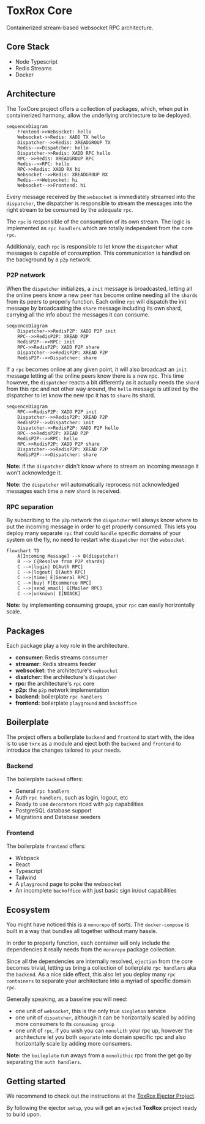 # ToxRox Core

Containerized stream-based websocket RPC architecture.

## Core Stack

- Node Typescript
- Redis Streams
- Docker

## Architecture

The ToxCore project offers a collection of packages, which, when put in containerized harmony, allow the underlying architecture to be deployed.

```mermaid
sequenceDiagram
    Frontend->>Websocket: hello
    Websocket->>Redis: XADD TX hello
    Dispatcher-->>Redis: XREADGROUP TX
    Redis-->>Dispatcher: hello
    Dispatcher->>Redis: XADD RPC hello
    RPC-->>Redis: XREADGROUP RPC
    Redis-->>RPC: hello
    RPC->>Redis: XADD RX hi
    Websocket-->>Redis: XREADGROUP RX
    Redis-->>Websocket: hi
    Websocket-->>Frontend: hi
```

Every message received by the `websocket` is immediately streamed into the `dispatcher`, the dispatcher is responsible to stream the messages into the right stream to be consumed by the adequate `rpc`.

The `rpc` is responsible of the consumption of its own stream. The logic is implemented as `rpc handlers` which are totally independent from the core `rpc`.

Additionaly, each `rpc` is responsible to let know the `dispatcher` what messages is capable of consumption. This communication is handled on the background by a `p2p` network.

### P2P network

When the `dispatcher` initializes, a `init` message is broadcasted, letting all the online peers know a new peer has become online needing all the `shards` from its peers to properly function. Each online `rpc` will dispatch the init message by broadcasting the `share` message including its own shard, carrying all the info about the messages it can consume.

```mermaid
sequenceDiagram
    Dispatcher->>RedisP2P: XADD P2P init
    RPC-->>RedisP2P: XREAD P2P
    RedisP2P-->>RPC: init
    RPC->>RedisP2P: XADD P2P share
    Dispatcher-->>RedisP2P: XREAD P2P
    RedisP2P-->>Dispatcher: share
```

If a `rpc` becomes online at any given point, it will also broadcast an `init` message letting all the online peers know there is a new rpc. This time however, the `dispatcher` reacts a bit differently as it actually needs the `shard` from this rpc and not other way around, the `hello` message is utilized by the dispatcher to let know the new rpc it has to `share` its shard.

```mermaid
sequenceDiagram
    RPC->>RedisP2P: XADD P2P init
    Dispatcher-->>RedisP2P: XREAD P2P
    RedisP2P-->>Dispatcher: init
    Dispatcher->>RedisP2P: XADD P2P hello
    RPC-->>RedisP2P: XREAD P2P
    RedisP2P-->>RPC: hello
    RPC->>RedisP2P: XADD P2P share
    Dispatcher-->>RedisP2P: XREAD P2P
    RedisP2P-->>Dispatcher: share
```

**Note:** if the `dispatcher` didn't know where to stream an incoming message it won't acknowledge it.

**Note:** the `dispatcher` will automatically reprocess not acknowledged messages each time a new `shard` is received.

### RPC separation

By subscribing to the `p2p` network the `dispatcher` will always know where to put the incoming message in order to get properly consumed. This lets you deploy many separate `rpc` that could `handle` specific domains of your system on the fly, no need to restart whe `dispatcher` nor the `websocket`.

```mermaid
flowchart TD
    A[Incoming Message] --> B(dispatcher)
    B --> C{Resolve from P2P shards}
    C -->|login| D[Auth RPC]
    C -->|logout| D[Auth RPC]
    C -->|time| E[General RPC]
    C -->|buy| F[Ecommerce RPC]
    C -->|send_email| G[Mailer RPC]
    C -->|unknown| I[NOACK]
```

**Note:** by implementing consuming groups, your `rpc` can easily horizontally scale.

## Packages

Each package play a key role in the architecture.

- **consumer:** Redis streams consumer
- **streamer:** Redis streams feeder
- **websocket:** the architecture's `websocket`
- **disatcher:** the architecture's `dispatcher`
- **rpc:** the architecture's `rpc` core
- **p2p:** the `p2p` network implementation
- **backend:** boilerplate `rpc handlers`
- **frontend:** boilerplate `playground` and `backoffice`

## Boilerplate

The project offers a boilerplate `backend` and `frontend` to start with, the idea is to use `txrx` as a module and eject both the `backend` and `frontend` to introduce the changes tailored to your needs.

### Backend

The boilerplate `backend` offers:

- General `rpc handlers`
- Auth `rpc handlers`, such as login, logout, etc
- Ready to use `decorators` riced with `p2p` capabilities
- PostgreSQL database support
- Migrations and Database seeders

### Frontend

The boilerplate `frontend` offers:

- Webpack
- React
- Typescript
- Tailwind
- A `playground` page to poke the websocket
- An incomplete `backoffice` with just basic sign in/out capabilities

## Ecosystem

You might have noticed this is a `monorepo` of sorts. The `docker-compose` is built in a way that bundles all together without many hassle.

In order to properly function, each container will only include the dependencies it really needs from the `monorepo` package collection.

Since all the dependencies are internally resolved, `ejection` from the core becomes trivial, letting us bring a collection of boilerplate `rpc handlers` aka the `backend`. As a nice side effect, this also let you deploy many `rpc containers` to separate your architecture into a myriad of specific domain `rpc`.

Generally speaking, as a baseline you will need:

- one unit of `websocket`, this is the only true `singleton` service
- one unit of `dispatcher`, although it can be horizontally scaled by adding more consumers to its `consuming group`
- one unit of `rpc`, if you wish you can `monolith` your rpc up, however the architecture let you both `separate` into domain specific rpc and also horizontally scale by adding more consumers.

**Note:** the `boileplate` run aways from a `monolithic` rpc from the get go by separating the `auth handlers`.

## Getting started

We recommend to check out the instructions at the [ToxRox Ejector Project](https://github.com/ZelkZelk/txrx-ejector). 

By following the ejector `setup`, you will get an `ejected` **ToxRox** project ready to build upon.

